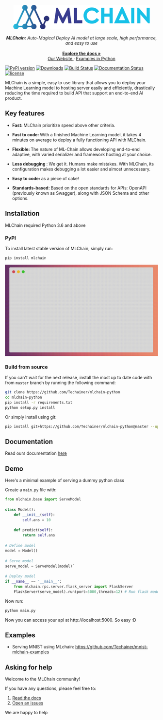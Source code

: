 <p align="center">
  <a href="https://mlchain.ml" target="_blank">
    <img src="docs/img/logo.png" target="_blank" height="80"/>
  </a><br><br>
  <i> <strong>MLChain:</strong> Auto-Magical Deploy AI model at large scale, high performance, and easy to use </i> <br>
  <a href="https://mlchain.readthedocs.io/en/latest/?" target="_blank">
  <br>
    <strong> Explore the docs » </strong>
  </a> <br>
  <a href="https://mlchain.ml" target="_blank"> Our Website </a>
    ·
  <a href="https://github.com/techainer/examples-python" target="_blank"> Examples in Python </a>
</p>


[![PyPI version](https://badge.fury.io/py/mlchain.svg)](https://badge.fury.io/py/mlchain)
[![Downloads](https://pepy.tech/badge/mlchain)](https://pepy.tech/project/mlchain)
[![Build Status](https://travis-ci.org/Techainer/mlchain-python.svg?branch=master)](https://travis-ci.org/Techainer/mlchain-python)
[![Documentation Status](https://readthedocs.org/projects/mlchain/badge/?version=latest)](https://mlchain.readthedocs.io/en/latest/?badge=latest)
[![license](https://img.shields.io/badge/License-MIT-blue.svg)](https://github.com/Techainer/mlchain-python/blob/master/LICENSE)
</div>


MLChain is a simple, easy to use library that allows you to deploy your Machine Learning
model to hosting server easily and efficiently, drastically reducing the time required 
to build API that support an end-to-end AI product.

## Key features

- <b> Fast: </b> MLChain prioritize speed above other criteria.

- <b> Fast to code: </b> With a finished Machine Learning model, it takes 4 minutes on average 
  to deploy a fully functioning API with MLChain.

- <b> Flexible: </b> The nature of ML-Chain allows developing end-to-end adaptive, with 
  varied serializer and framework hosting at your choice.

- <b> Less debugging </b>: We get it. Humans make mistakes. With MLChain, its configuration makes debugging a lot easier and almost unnecessary.

- <b> Easy to code: </b> as a piece of cake!

- <b> Standards-based: </b> Based on the open standards for APIs: OpenAPI (previously known as Swagger), along with JSON Schema and other options.


## Installation

MLChain required Python 3.6 and above

### PyPI
To install latest stable version of MLChain, simply run:
```bash
pip install mlchain
```

![](docs/img/README/mlchain.gif)

### Build from source
If you can't wait for the next release, install the most up to date code with from `master` branch by running the following command:
```bash
git clone https://github.com/Techainer/mlchain-python
cd mlchain-python
pip install -r requirements.txt
python setup.py install
```
Or simply install using git:
```bash
pip install git+https://github.com/Techainer/mlchain-python@master --upgrade
```

## Documentation
Read ours documentation [here](https://mlchain.readthedocs.io/en/latest/?)


## Demo
Here's a minimal example of serving a dummy python class

Create a `main.py` file with:

```python
from mlchain.base import ServeModel

class Model():
    def __init__(self):
        self.ans = 10

    def predict(self):
        return self.ans

# Define model
model = Model()

# Serve model
serve_model = ServeModel(model)`

# Deploy model
if __name__ == '__main__':
    from mlchain.rpc.server.flask_server import FlaskServer
    FlaskServer(serve_model).run(port=5000,threads=12) # Run flask model with upto 12 threads
```
Now run:

```bash
python main.py
```

Now you can access your api at http://localhost:5000. So easy :D

## Examples
- Serving MNIST using MLchain: https://github.com/Techainer/mnist-mlchain-examples

## Asking for help
Welcome to the MLChain community!

If you have any questions, please feel free to:
1. [Read the docs](https://mlchain.readthedocs.io/en/latest/?)
2. [Open an issues](https://github.com/Techainer/mlchain-python/issues/new)

We are happy to help